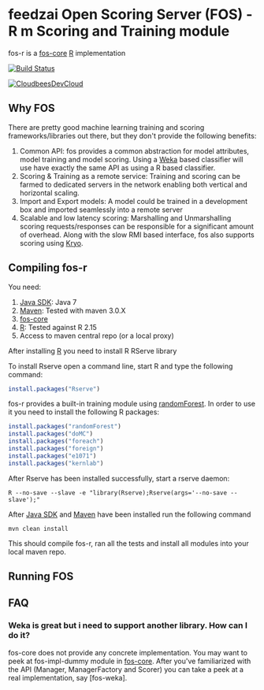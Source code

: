 # feedzai Open Scoring Server (FOS) - R m Scoring and Training module

fos-r is a [fos-core] [R] implementation

[![Build Status](https://feedzaios.ci.cloudbees.com/buildStatus/icon?job=fos-r)](https://feedzaios.ci.cloudbees.com/job/fos-r/)

[![CloudbeesDevCloud](http://www.cloudbees.com/sites/default/files/Button-Built-on-CB-1.png)](http://www.cloudbees.com/dev)

## Why FOS

There are pretty good machine learning training and scoring frameworks/libraries out there, but they don't provide the
following benefits:

1. Common API: fos provides a common abstraction for model attributes, model training and model scoring. Using a [Weka]
based classifier will use have exactly the same API as using a R based classifier.
1. Scoring & Training as a remote service: Training and scoring can be farmed to dedicated servers in the network
enabling both vertical and horizontal scaling.
1. Import and Export models: A model could be trained in a development box and imported seamlessly into a remote server
1. Scalable and low latency scoring: Marshalling and Unmarshalling scoring requests/responses can be responsible
for a significant amount of overhead. Along with the slow RMI based interface, fos also supports scoring using [Kryo].

## Compiling fos-r

You need:

1. [Java SDK]: Java 7
1. [Maven]: Tested with maven 3.0.X
1. [fos-core]
1. [R]: Tested against R 2.15
1. Access to maven central repo (or a local proxy)


After installing [R] you need to install R RServe library

To install Rserve open a command line, start R and type the following command:

 ```R
 install.packages("Rserve")
 ```

fos-r provides a built-in training module using [randomForest]. In order to use it
you need to install the following R packages:

```R
install.packages("randomForest")
install.packages("doMC")
install.packages("foreach")
install.packages("foreign")
install.packages("e1071")
install.packages("kernlab")
```

After Rserve has been installed successfully, start a rserve daemon:

```Shell
R --no-save --slave -e "library(Rserve);Rserve(args='--no-save --slave');"
```

After [Java SDK] and [Maven] have been installed run the following command

```Shell
mvn clean install
```

This should compile fos-r, ran all the tests and install all modules into your local maven repo.


## Running FOS


## FAQ

### Weka is great but i need to support another library. How can I do it?
fos-core does not provide any concrete implementation. You may want to peek at fos-impl-dummy module in [fos-core].
After you've familiarized with the API (Manager, ManagerFactory and Scorer) you can take a peek at a real implementation,
say [fos-weka].

[Kryo]: https://github.com/EsotericSoftware/kryo
[fos-r]: https://github.com/feedzai/fos-r
[fos-core]: https://github.com/feedzai/fos-core
[Weka]: http://www.cs.waikato.ac.nz/ml/weka/
[R]: http://www.r-project.org/
[Maven]: http://maven.apache.org/
[Java SDK]: http://www.oracle.com/technetwork/java/javase/downloads/jdk7-downloads-1880260.html
[randomForest]: http://cran.r-project.org/web/packages/randomForest/index.html




